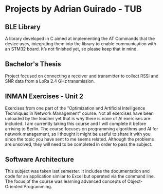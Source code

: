 # Projects by Adrian Guirado - TUB

## BLE Library
A library developed in C aimed at implementing the AT Commands that the device uses, integrating them into the library to enable communication with an STM32 board. It’s not finished yet, so please keep that in mind.

## Bachelor's Thesis
Project focused on connecting a receiver and transmitter to collect RSSI and SNR data from a LoRa 2.4 GHz transmission.

## INMAN Exercises - Unit 2
Exercises from one part of the "Optimization and Artificial Intelligence Techniques in Network Management" course. Not all exercises have been uploaded by the teacher yet that is why there is none of AI exercises are included. I am currently taking this course and I will complete it before arriving to Berlin. The course focuses on programming algorithms and AI for network management, so I thought it might be useful to share it with you since the topic you have sent to me seems related. Although the problems are unsolved, they will need to be completed in order to pass the subject. 

## Software Architecture
This subject was taken last semester. It includes the documentation and code for an application similar to Excel but operated via the command line. The focus of the course was learning advanced concepts of Object-Oriented Programming.
